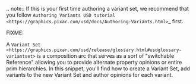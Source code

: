 

.. note::
    If this is your first time authoring a variant set, we recommend that you follow `Authoring Variants USD tutorial <https://graphics.pixar.com/usd/docs/Authoring-Variants.html>`_ first.

FIXME:

A `Variant Set <https://graphics.pixar.com/usd/release/glossary.html#usdglossary-variantset>` is a composition arc that serves as a sort of "switchable Reference" allowing you to provide alternate property opinions or entire prim hierarchies. In this snippet, you'll find how to create a Variant Set, add variants to the new Variant Set and author opinions for each variant.